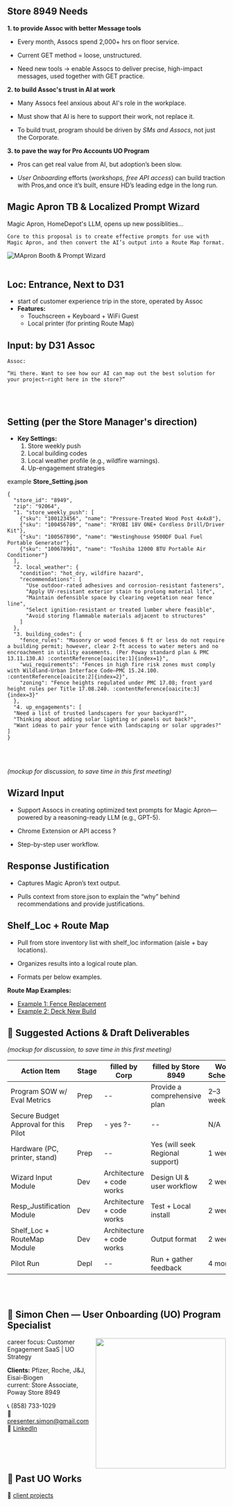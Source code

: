 ## Store 8949 Needs

**1. to provide Assoc with better Message tools**

  - Every month, Assocs spend 2,000+ hrs on floor service.

  - Current GET method = loose, unstructured.

  - Need new tools → enable Assocs to deliver precise, high-impact messages, used together with GET practice.

**2. to build Assoc's trust in AI at work**

  - Many Assocs feel anxious about AI's role in the workplace.

  - Must show that AI is here to support their work, not replace it.

  - To build trust, program should be driven by *SMs and Assocs*, not just the Corporate.

**3. to pave the way for Pro Accounts UO Program**

  - Pros can get real value from AI, but adoption’s been slow.

  - *User Onboarding* efforts (*workshops, free API access*) can build traction with Pros,and once it’s built, ensure HD’s leading edge in the long run.

##  Magic Apron TB & Localized Prompt Wizard

Magic Apron, HomeDepot's LLM, opens up new possiblities...

```
Core to this proposal is to create effective prompts for use with Magic Apron, and then convert the AI’s output into a Route Map format.
```

![MApron Booth & Prompt Wizard](schematic_line_drawing.png)
<br>
<br>


## Loc: Entrance, Next to D31
- start of customer experience trip in the store, operated by Assoc
- **Features:**  
  - Touchscreen + Keyboard + WiFi Guest
  - Local printer (for printing Route Map)


## Input: by D31 Assoc
```
Assoc: 

“Hi there. Want to see how our AI can map out the best solution for your project—right here in the store?”

```
<br>
<br>

## Setting (per the Store Manager's direction)
- **Key Settings:**  
  1. Store weekly push  
  2. Local building codes  
  3. Local weather profile (e.g., wildfire warnings).  
  4. Up-engagement strategies
 
example **Store_Setting.json**
```
{
  "store_id": "8949",
  "zip": "92064",
  "1. "store_weekly_push": [
    {"sku": "100123456", "name": "Pressure-Treated Wood Post 4x4x8"},
    {"sku": "100456789", "name": "RYOBI 18V ONE+ Cordless Drill/Driver Kit"},
    {"sku": "100567890", "name": "Westinghouse 9500DF Dual Fuel Portable Generator"},
    {"sku": "100678901", "name": "Toshiba 12000 BTU Portable Air Conditioner"}
  ],
  "2. local_weather": {
    "condition": "hot_dry, wildfire hazard",
    "recommendations": [
      "Use outdoor-rated adhesives and corrosion-resistant fasteners",
      "Apply UV-resistant exterior stain to prolong material life",
      "Maintain defensible space by clearing vegetation near fence line",
      "Select ignition-resistant or treated lumber where feasible",
      "Avoid storing flammable materials adjacent to structures"
    ]
  },
  "3. building_codes": {
    "fence_rules": "Masonry or wood fences 6 ft or less do not require a building permit; however, clear 2-ft access to water meters and no encroachment in utility easements. (Per Poway standard plan & PMC 13.11.130.A) :contentReference[oaicite:1]{index=1}",
    "wui_requirements": "Fences in high fire risk zones must comply with Wildland-Urban Interface Code—PMC 15.24.100. :contentReference[oaicite:2]{index=2}",
    "zoning": "Fence heights regulated under PMC 17.08; front yard height rules per Title 17.08.240. :contentReference[oaicite:3]{index=3}"
  },
  "4. up_engagements": [
  "Need a list of trusted landscapers for your backyard?",
  "Thinking about adding solar lighting or panels out back?",
  "Want ideas to pair your fence with landscaping or solar upgrades?"
]
}

```

<br>
<br>

*(mockup for discussion, to save time in this first meeting)*

## Wizard Input ##

  - Support Assocs in creating optimized text prompts for Magic Apron—powered by a reasoning-ready LLM (e.g., GPT-5).

  - Chrome Extension or API access ?

  - Step-by-step user workflow.


## Response Justification ##

  - Captures Magic Apron’s text output.

  - Pulls context from store.json to explain the “why” behind recommendations and provide justifications.

## Shelf_Loc + Route Map ##

  - Pull from store inventory list with shelf_loc information (aisle + bay locations).

  - Organizes results into a logical route plan.

  - Formats per below examples.

**Route Map Examples:**  
- [Example 1: Fence Replacement](RouteMap_FenceReplace.md)  
- [Example 2: Deck New Build](RouteMap_DeckBuild.md)



## 📝 Suggested Actions & Draft Deliverables  
*(mockup for discussion, to save time in this first meeting)*

| Action Item                   | Stage | filled by Corp                  | filled by Store 8949                 | Work Schedule |
|--------------------------------|-------|---------------------------------|--------------------------------------|---------------|
| Program SOW w/ Eval Metrics    | Prep  | --                              | Provide a comprehensive plan         | 2–3 weeks     |
| Secure Budget Approval for this Pilot          | Prep  | - yes ?-                             | --                                  | N/A           |
| Hardware (PC, printer, stand)  | Prep  | --                              | Yes (will seek Regional support)     | 1 week        |
| Wizard Input Module            | Dev   | Architecture + code works       | Design UI & user workflow            | 2 weeks       |
| Resp_Justification Module      | Dev   | Architecture + code works       | Test + Local install                 | 2 weeks       |
| Shelf_Loc + RouteMap Module    | Dev   | Architecture + code works       | Output format                        | 2 weeks       |
| Pilot Run                      | Depl  | --                              | Run + gather feedback                | 4 months      |


<br>
<br>

## 👤 Simon Chen — User Onboarding (UO) Program Specialist  
<img src="https://media.licdn.com/dms/image/v2/C5603AQH27wV2BY9YMA/profile-displayphoto-shrink_800_800/profile-displayphoto-shrink_800_800/0/1636338982903?e=1756339200&v=beta&t=ZMYnUHe4BygYpMFHdyjttsYB0ZEifyZQawYvj3raww0" width="300" align="right">

career focus: Customer Engagement SaaS | UO Strategy

**Clients:** Pfizer, Roche, J&J, Eisai-Biogen  
current: Store Associate, Poway Store 8949

📞 (858) 733-1029  
📧 presenter.simon@gmail.com  
🔗 [LinkedIn](https://www.linkedin.com/in/hsienchen/) 

<br>
<br>
<br>

## 🎯 Past UO Works

🔗 [client projects](past_UO_cases)  



